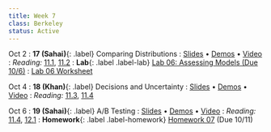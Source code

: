 ```yaml
---
title: Week 7
class: Berkeley
status: Active
---
```


Oct 2
: **17 (Sahai)**{: .label} Comparing Distributions
  : [Slides](https://docs.google.com/presentation/d/1CClMgGxiB1hHSkqsI9s3YGRw-nvdUCB0E1H5C5vzHGk/edit?usp=sharing) &#8226; [Demos](https://data8.datahub.berkeley.edu/hub/user-redirect/git-pull?repo=https%3A%2F%2Fgithub.com%2Fdata-8%2Fmaterials-fa23&urlpath=tree%2Fmaterials-fa23%2Flec%2Flec17%2Flec17.ipynb&branch=main) &#8226; [Video](https://bcourses.berkeley.edu/courses/1528314/external_tools/78985)
: *Reading:* [11.1](https://inferentialthinking.com/chapters/11/1/Assessing_a_Model.html), [11.2](https://inferentialthinking.com/chapters/11/2/Multiple_Categories.html)
: **Lab**{: .label .label-lab} [Lab 06: Assessing Models (Due 10/6)](https://data8.datahub.berkeley.edu/hub/user-redirect/git-pull?repo=https%3A%2F%2Fgithub.com%2Fdata-8%2Fmaterials-fa23&urlpath=tree%2Fmaterials-fa23%2Flab%2Flab06%2Flab06.ipynb)
  : [Lab 06 Worksheet](https://drive.google.com/file/d/1bvE9fueBSi88Z7uNxl-KgGVqgg6c1-3v/view?usp=drive_link)


Oct 4
: **18 (Khan)**{: .label} Decisions and Uncertainty
  : [Slides](https://docs.google.com/presentation/d/1CcFJJQD3OJp8DtECaG_VC8ivC5vMCWt-9viBZXQ9b0E/edit#slide=id.g610d9f86d0_0_5) &#8226; [Demos](https://data8.datahub.berkeley.edu/hub/user-redirect/git-pull?repo=https%3A%2F%2Fgithub.com%2Fdata-8%2Fmaterials-fa23&urlpath=tree%2Fmaterials-fa23%2Flec%2Flec18%2Flec18.ipynb&branch=main) &#8226; [Video](https://bcourses.berkeley.edu/courses/1528314/external_tools/78985) 
: *Reading:* [11.3](https://inferentialthinking.com/chapters/11/3/Decisions_and_Uncertainty.html), [11.4](https://inferentialthinking.com/chapters/11/4/Error_Probabilities.html)

Oct 6
: **19 (Sahai)**{: .label} A/B Testing
  : [Slides](https://docs.google.com/presentation/d/1JZ4vOyxu-JQY7D7yikllFO91NJbF9ebm8JpBTMkrKBU/edit#slide=id.g610d9f86d0_0_5) &#8226; [Demos](https://data8.datahub.berkeley.edu/hub/user-redirect/git-pull?repo=https%3A%2F%2Fgithub.com%2Fdata-8%2Fmaterials-fa23&urlpath=tree%2Fmaterials-fa23%2Flec%2Flec19%2Flec19.ipynb&branch=main) &#8226; [Video](https://bcourses.berkeley.edu/courses/1528314/external_tools/78985)
: *Reading:* [11.4](https://inferentialthinking.com/chapters/11/4/Error_Probabilities.html), [12.1](https://inferentialthinking.com/chapters/12/1/AB_Testing.html)
: **Homework**{: .label .label-homework} [Homework 07](https://data8.datahub.berkeley.edu/hub/user-redirect/git-pull?repo=https%3A%2F%2Fgithub.com%2Fdata-8%2Fmaterials-fa23&urlpath=tree%2Fmaterials-fa23%2Fhw%2Fhw07%2Fhw07.ipynb) (Due 10/11)

